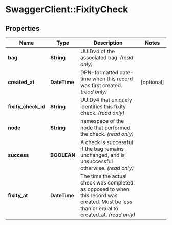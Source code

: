 # SwaggerClient::FixityCheck

## Properties
Name | Type | Description | Notes
------------ | ------------- | ------------- | -------------
**bag** | **String** | UUIDv4 of the associated bag. _(read only)_  | 
**created_at** | **DateTime** | DPN-formatted date-time when this record was first created. _(read only)_  | [optional] 
**fixity_check_id** | **String** | UUIDv4 that uniquely identifies this fixity check. _(read only)_  | 
**node** | **String** | namespace of the node that performed the check. _(read only)_  | 
**success** | **BOOLEAN** | A check is successful if the bag remains unchanged, and is unsuccessful otherwise. _(read only)_  | 
**fixity_at** | **DateTime** | The time the actual check was completed, as opposed to when this record was created.  Must be less than or equal to created_at.  _(read only)_  | 


